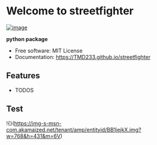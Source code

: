 # Welcome to streetfighter


[![image](https://img.shields.io/pypi/v/streetfighter.svg)](https://pypi.python.org/pypi/streetfighter)


**python package**


-   Free software: MIT License
-   Documentation: <https://TMD233.github.io/streetfighter>
    

## Features

-   TODOS


## Test

!{}(https://img-s-msn-com.akamaized.net/tenant/amp/entityid/BB1iejkX.img?w=768&h=431&m=6V)